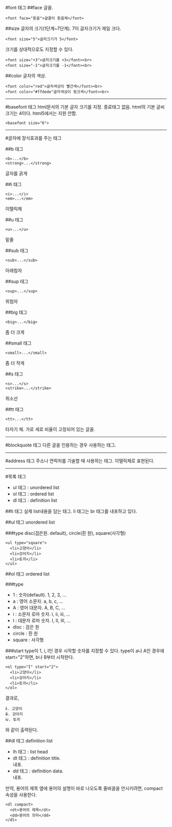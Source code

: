 #font 태그
##face
글꼴.

    <font face="돋움">글꼴이 돋움체</font>

##size
글자의 크기(1단계~7단계). 7이 글자크기가 제일 크다.

    <font size="5">글자크기가 5</font>

크기를 상대적으로도 지정할 수 있다.

    <font size="+3">글자크기를 +3</font><br>
    <font size="-1">글자크기를 -1</font><br>

##color
글자의 색상.

    <font color="red">글자색상이 빨간색</font><br>
    <font color="#ffdede"글자색상이 핑크색</font><br>

----------------------------

#basefont 태그
html문서의 기본 글자 크기를 지정. 종료태그 없음. html의 기본 글씨 크기는 4이다. html5에서는 지원 안함.

    <basefont size="6">

----------------------------

#글자에 장식효과를 주는 태그

##b 태그

    <b>...</b>
    <strong>...</strong>

글자를 굵게

##i 태그

    <i>...</i>
    <em>...</em>

이탤릭체

##u 태그

    <u>...</u>

밑줄

##sub 태그

    <sub>...</sub>

아래첨자

##sup 태그

    <sup>...</sup>

위첨자

##big 태그

    <big>...</big>

좀 더 크게

##small 태그

    <small>...</small>

좀 더 작게

##s 태그

    <s>...</s>
    <strike>...</strike>

취소선

##tt 태그

    <tt>...</tt>

타자기 체. 가로 세로 비율이 고정되어 있는 글꼴.

--------------

#blockquote 태그
다른 글을 인용하는 경우 사용하는 태그.

-------------

#address 태그
주소나 연락처를 기술할 때 사용하는 태그. 이탤릭체로 표현된다.

--------------

#목록 태그

- ul 태그 : unordered list
- ol 태그 : ordered list
- dl 태그 : definition list

##li 태그
실제 list내용을 담는 태그. li 태그는 br 태그를 내포하고 있다.

##ul 태그
unordered list

###type
disc(검은원. default), circle(흰 원), square(사각형)

    <ul type="square">
      <li>고양이</li>
      <li>강아지</li>
      <li>토끼</li>
    </ul>

##ol 태그
ordered list

###type
- 1 : 숫자(default). 1, 2, 3, ...
- a : 영어 소문자. a, b, c, ...
- A : 영어 대문자. A, B, C, ...
- i : 소문자 로마 숫자. ⅰ, ⅱ, ⅲ, ...
- I : 대문자 로마 숫자. Ⅰ, Ⅱ, Ⅲ, ...
- disc : 검은 원
- circle : 흰 원
- square : 사각형

###start
type이 1, i, I인 경우 시작할 숫자를 지정할 수 있다. type이 a나 A인 경우에 start="2"하면, b나 B부터 시작한다.

    <ol type="I" start="2">
      <li>고양이</li>
      <li>강아지</li>
      <li>토끼</li>
    </ol>

결과로,

    ⅱ. 고양이
    ⅲ. 강아지
    ⅳ. 토끼

와 같이 출력된다.

##dl 태그
definition list

- lh 태그 : list head
- dt 태그 : definition title. <br>내포.
- dd 태그 : definition data. <br>내포.

만약, 용어의 제목 옆에 용어의 설명이 바로 나오도록 줄바꿈을 안시키려면, compact 속성을 사용한다.

    <dl compact>
      <dt>용어의 제목</dt>
      <dd>용어의 의미</dd>
    </dl>

